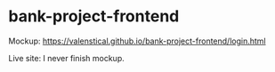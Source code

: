 # bank-project-frontend

Mockup: https://valenstical.github.io/bank-project-frontend/login.html

Live site: I never finish mockup.
